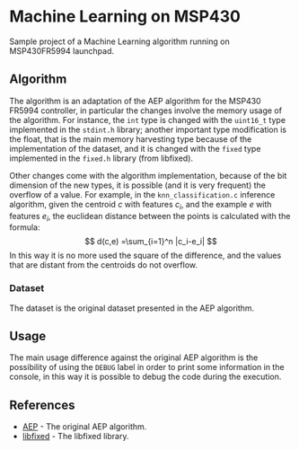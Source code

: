 # Machine Learning on MSP430

Sample project of a Machine Learning algorithm running on MSP430FR5994 launchpad.

## Algorithm

The algorithm is an adaptation of the AEP algorithm for the MSP430 FR5994 controller, in particular the changes involve the memory usage of the algorithm. For instance, the `int` type is changed with the `uint16_t` type implemented in the `stdint.h` library; another important type modification is the float, that is the main memory harvesting type because of the implementation of the dataset, and it is changed with the `fixed` type implemented in the `fixed.h` library (from libfixed).

Other changes come with the algorithm implementation, because of the bit dimension of the new types, it is possible (and it is very frequent) the overflow of a value. For example, in the `knn_classification.c` inference algorithm, given the centroid $c$ with features $c_i$, and the example $e$ with features $e_i$, the euclidean distance between the points is calculated with the formula:
$$
d(c,e) =\sum_{i=1}^n |c_i-e_i|
$$
In this way it is no more used the square of the difference, and the values that are distant from the centroids do not overflow.

### Dataset

The dataset is the original dataset presented in the AEP algorithm.

## Usage

The main usage difference against the original AEP algorithm is the possibility of using the `DEBUG` label in order to print some information in the console, in this way it is possible to debug the code during the execution.

## References

- [AEP](https://github.com/Edge-Learning-Machine/AEP) - The original AEP algorithm.
- [libfixed](https://github.com/CMUAbstract/libfixed/tree/b6a5caf12468fd4d573f17f1984706e1b9f5bcc0) - The libfixed library.
